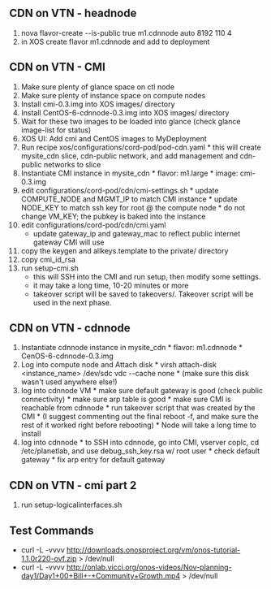 ## CDN on VTN - headnode

1. nova flavor-create --is-public true m1.cdnnode auto 8192 110 4
2. in XOS create flavor m1.cdnnode and add to deployment

## CDN on VTN - CMI

1. Make sure plenty of glance space on ctl node
2. Make sure plenty of instance space on compute nodes
3. Install cmi-0.3.img into XOS images/ directory
4. Install CentOS-6-cdnnode-0.3.img into XOS images/ directory
5. Wait for these two images to be loaded into glance (check glance image-list for status)
6. XOS UI: Add cmi and CentOS images to MyDeployment
7. Run recipe xos/configurations/cord-pod/pod-cdn.yaml
       * this will create mysite_cdn slice, cdn-public network, and add management and cdn-public networks to slice
8. Instantiate CMI instance in mysite_cdn
       * flavor: m1.large
       * image: cmi-0.3.img
9. edit configurations/cord-pod/cdn/cmi-settings.sh
       * update COMPUTE_NODE and MGMT_IP to match CMI instance
       * update NODE_KEY to match ssh key for root @ the compute node
       * do not change VM_KEY; the pubkey is baked into the instance
10. edit configurations/cord-pod/cdn/cmi.yaml
       * update gateway_ip and gateway_mac to reflect public internet gateway CMI will use
11. copy the keygen and allkeys.template to the private/ directory
12. copy cmi_id_rsa
13. run setup-cmi.sh
       * this will SSH into the CMI and run setup, then modify some settings.
       * it may take a long time, 10-20 minutes or more
       * takeover script will be saved to takeovers/. Takeover script will be used in the next phase.

## CDN on VTN - cdnnode

1. Instantiate cdnnode instance in mysite_cdn
       * flavor: m1.cdnnode
       * CenOS-6-cdnnode-0.3.img
2. Log into compute node and Attach disk
       * virsh attach-disk <instance_name> /dev/sdc vdc --cache none
       * (make sure this disk wasn't used anywhere else!)
3. log into cdnnode VM
       * make sure default gateway is good (check public connectivity)
       * make sure arp table is good
       * make sure CMI is reachable from cdnnode
       * run takeover script that was created by the CMI 
       * (I suggest commenting out the final reboot -f, and make sure the rest of it worked right before rebooting)
       * Node will take a long time to install
4. log into cdnnode
       * to SSH into cdnnode, go into CMI, vserver coplc, cd /etc/planetlab, and use debug_ssh_key.rsa w/ root user
       * check default gateway
       * fix arp entry for default gateway

## CDN on VTN - cmi part 2

1. run setup-logicalinterfaces.sh

## Test Commands

* curl -L -vvvv http://downloads.onosproject.org/vm/onos-tutorial-1.1.0r220-ovf.zip > /dev/null
* curl -L -vvvv http://onlab.vicci.org/onos-videos/Nov-planning-day1/Day1+00+Bill+-+Community+Growth.mp4 > /dev/null
